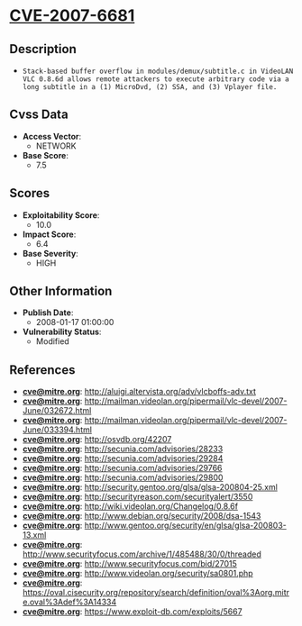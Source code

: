 
# [CVE-2007-6681](http://aluigi.altervista.org/adv/vlcboffs-adv.txt)

## Description

- `Stack-based buffer overflow in modules/demux/subtitle.c in VideoLAN VLC 0.8.6d allows remote attackers to execute arbitrary code via a long subtitle in a (1) MicroDvd, (2) SSA, and (3) Vplayer file.`

## Cvss Data

- **Access Vector**:
  - NETWORK
- **Base Score**:
  - 7.5

## Scores

- **Exploitability Score**:
  - 10.0
- **Impact Score**:
  - 6.4
- **Base Severity**:
  - HIGH

## Other Information

- **Publish Date**:
  - 2008-01-17 01:00:00
- **Vulnerability Status**:
  - Modified

## References

- **cve@mitre.org**: http://aluigi.altervista.org/adv/vlcboffs-adv.txt
- **cve@mitre.org**: http://mailman.videolan.org/pipermail/vlc-devel/2007-June/032672.html
- **cve@mitre.org**: http://mailman.videolan.org/pipermail/vlc-devel/2007-June/033394.html
- **cve@mitre.org**: http://osvdb.org/42207
- **cve@mitre.org**: http://secunia.com/advisories/28233
- **cve@mitre.org**: http://secunia.com/advisories/29284
- **cve@mitre.org**: http://secunia.com/advisories/29766
- **cve@mitre.org**: http://secunia.com/advisories/29800
- **cve@mitre.org**: http://security.gentoo.org/glsa/glsa-200804-25.xml
- **cve@mitre.org**: http://securityreason.com/securityalert/3550
- **cve@mitre.org**: http://wiki.videolan.org/Changelog/0.8.6f
- **cve@mitre.org**: http://www.debian.org/security/2008/dsa-1543
- **cve@mitre.org**: http://www.gentoo.org/security/en/glsa/glsa-200803-13.xml
- **cve@mitre.org**: http://www.securityfocus.com/archive/1/485488/30/0/threaded
- **cve@mitre.org**: http://www.securityfocus.com/bid/27015
- **cve@mitre.org**: http://www.videolan.org/security/sa0801.php
- **cve@mitre.org**: https://oval.cisecurity.org/repository/search/definition/oval%3Aorg.mitre.oval%3Adef%3A14334
- **cve@mitre.org**: https://www.exploit-db.com/exploits/5667

